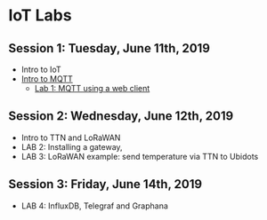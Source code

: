 # IoT Labs


## Session 1: Tuesday, June 11th, 2019
- Intro to IoT
- [Intro to MQTT](https://github.com/pmanzoni/KIC2019/blob/master/MQTT_v1.pdf)
	- [Lab 1: MQTT using a web client](https://hackmd.io/s/By13Gqc6N)

## Session 2: Wednesday, June 12th, 2019
- Intro to TTN and LoRaWAN
- LAB 2: Installing a gateway, 
- LAB 3: LoRaWAN example: send temperature via TTN to Ubidots

## Session 3: Friday, June 14th, 2019
- LAB 4: InfluxDB, Telegraf and Graphana
